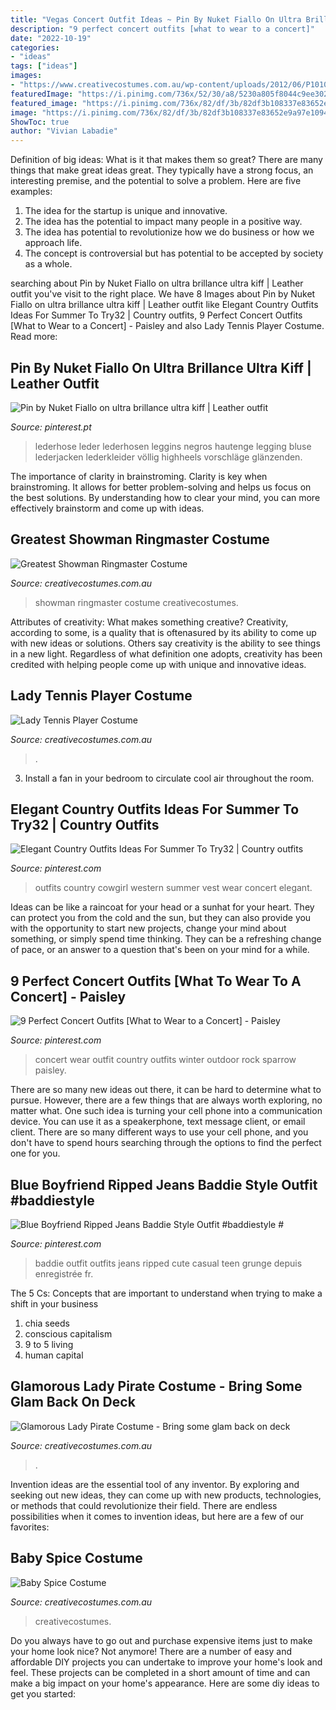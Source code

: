 ```yaml
---
title: "Vegas Concert Outfit Ideas ~ Pin By Nuket Fiallo On Ultra Brillance Ultra Kiff"
description: "9 perfect concert outfits [what to wear to a concert]"
date: "2022-10-19"
categories:
- "ideas"
tags: ["ideas"]
images:
- "https://www.creativecostumes.com.au/wp-content/uploads/2012/06/P1010599-768x1024.jpg"
featuredImage: "https://i.pinimg.com/736x/52/30/a8/5230a805f8044c9ee302450a04c7aadd.jpg"
featured_image: "https://i.pinimg.com/736x/82/df/3b/82df3b108337e83652e9a97e1094071f.jpg"
image: "https://i.pinimg.com/736x/82/df/3b/82df3b108337e83652e9a97e1094071f.jpg"
ShowToc: true
author: "Vivian Labadie"
---
```



Definition of big ideas: What is it that makes them so great?
There are many things that make great ideas great. They typically have a strong focus, an interesting premise, and the potential to solve a problem. Here are five examples:
1. The idea for the startup is unique and innovative.
2. The idea has the potential to impact many people in a positive way.
3. The idea has potential to revolutionize how we do business or how we approach life. 
4. The concept is controversial but has potential to be accepted by society as a whole. 

	

		
searching about Pin by Nuket Fiallo on ultra brillance ultra kiff | Leather outfit you've visit to the right place. We have 8 Images about Pin by Nuket Fiallo on ultra brillance ultra kiff | Leather outfit like Elegant Country Outfits Ideas For Summer To Try32 | Country outfits, 9 Perfect Concert Outfits [What to Wear to a Concert] - Paisley and also Lady Tennis Player Costume. Read more:
		
    
## Pin By Nuket Fiallo On Ultra Brillance Ultra Kiff | Leather Outfit

<img loading=lazy src="https://i.pinimg.com/736x/52/30/a8/5230a805f8044c9ee302450a04c7aadd.jpg" onerror="this.onerror=null;this.src='https://tse3.mm.bing.net/th?id=OIP.Nu-ktxU56ujB_zgxfLfuTQHaOc&amp;pid=15.1';" alt="Pin by Nuket Fiallo on ultra brillance ultra kiff | Leather outfit">

_Source: pinterest.pt_

>lederhose leder lederhosen leggins negros hautenge legging bluse lederjacken lederkleider völlig highheels vorschläge glänzenden. 

	

The importance of clarity in brainstroming.
Clarity is key when brainstroming. It allows for better problem-solving and helps us focus on the best solutions. By understanding how to clear your mind, you can more effectively brainstorm and come up with ideas.

    
## Greatest Showman Ringmaster Costume

<img loading=lazy src="https://www.creativecostumes.com.au/wp-content/uploads/2018/07/CC_April_18_143-768x1024.jpg" onerror="this.onerror=null;this.src='https://tse4.mm.bing.net/th?id=OIP.H4ZFNKpHeIE-qf8FTudOCAHaJ4&amp;pid=15.1';" alt="Greatest Showman Ringmaster Costume">

_Source: creativecostumes.com.au_

>showman ringmaster costume creativecostumes. 

	

Attributes of creativity: What makes something creative?
Creativity, according to some, is a quality that is oftenasured by its ability to come up with new ideas or solutions. Others say creativity is the ability to see things in a new light. Regardless of what definition one adopts, creativity has been credited with helping people come up with unique and innovative ideas.

    
## Lady Tennis Player Costume

<img loading=lazy src="https://www.creativecostumes.com.au/wp-content/uploads/2012/06/P1010599-768x1024.jpg" onerror="this.onerror=null;this.src='https://tse1.mm.bing.net/th?id=OIP.e698aOA94OASaQ6dzkc8SwHaJ4&amp;pid=15.1';" alt="Lady Tennis Player Costume">

_Source: creativecostumes.com.au_

>. 

	

3. Install a fan in your bedroom to circulate cool air throughout the room.

    
## Elegant Country Outfits Ideas For Summer To Try32 | Country Outfits

<img loading=lazy src="https://i.pinimg.com/736x/82/df/3b/82df3b108337e83652e9a97e1094071f.jpg" onerror="this.onerror=null;this.src='https://tse1.mm.bing.net/th?id=OIP.DJDmWqbjANR9qW25EGltdAHaNJ&amp;pid=15.1';" alt="Elegant Country Outfits Ideas For Summer To Try32 | Country outfits">

_Source: pinterest.com_

>outfits country cowgirl western summer vest wear concert elegant. 

	

Ideas can be like a raincoat for your head or a sunhat for your heart. They can protect you from the cold and the sun, but they can also provide you with the opportunity to start new projects, change your mind about something, or simply spend time thinking. They can be a refreshing change of pace, or an answer to a question that's been on your mind for a while.

    
## 9 Perfect Concert Outfits [What To Wear To A Concert] - Paisley

<img loading=lazy src="https://i.pinimg.com/originals/72/1a/af/721aaf3173b62fe5cbe565734f65392d.jpg" onerror="this.onerror=null;this.src='https://tse3.mm.bing.net/th?id=OIP.3VBLqhDfajTr7uOxX6wKKwHaLH&amp;pid=15.1';" alt="9 Perfect Concert Outfits [What to Wear to a Concert] - Paisley">

_Source: pinterest.com_

>concert wear outfit country outfits winter outdoor rock sparrow paisley. 

	

There are so many new ideas out there, it can be hard to determine what to pursue. However, there are a few things that are always worth exploring, no matter what. One such idea is turning your cell phone into a communication device. You can use it as a speakerphone, text message client, or email client. There are so many different ways to use your cell phone, and you don't have to spend hours searching through the options to find the perfect one for you.

    
## Blue Boyfriend Ripped Jeans Baddie Style Outfit #baddiestyle #

<img loading=lazy src="https://i.pinimg.com/736x/06/ca/2b/06ca2b870c03716eedf8d67997f46608.jpg" onerror="this.onerror=null;this.src='https://tse3.mm.bing.net/th?id=OIP.fk0IiG_bXMpwij9o0CmsdAHaKq&amp;pid=15.1';" alt="Blue Boyfriend Ripped Jeans Baddie Style Outfit #baddiestyle #">

_Source: pinterest.com_

>baddie outfit outfits jeans ripped cute casual teen grunge depuis enregistrée fr. 

	

The 5 Cs: Concepts that are important to understand when trying to make a shift in your business
1. chia seeds
2. conscious capitalism
3. 9 to 5 living
4. human capital

    
## Glamorous Lady Pirate Costume - Bring Some Glam Back On Deck

<img loading=lazy src="https://www.creativecostumes.com.au/wp-content/uploads/2020/09/Glamorous-Lady-Pirate-Costume.jpg" onerror="this.onerror=null;this.src='https://tse2.mm.bing.net/th?id=OIP.OrR_F9_wXQ98OKnSffXrlQHaJ4&amp;pid=15.1';" alt="Glamorous Lady Pirate Costume - Bring some glam back on deck">

_Source: creativecostumes.com.au_

>. 

	

Invention ideas are the essential tool of any inventor. By exploring and seeking out new ideas, they can come up with new products, technologies, or methods that could revolutionize their field. There are endless possibilities when it comes to invention ideas, but here are a few of our favorites:

    
## Baby Spice Costume

<img loading=lazy src="https://www.creativecostumes.com.au/wp-content/uploads/2014/07/RWP_070_web.jpg" onerror="this.onerror=null;this.src='https://tse4.mm.bing.net/th?id=OIP.ojFpYwGjDKMtpHe8BX9m-gHaJ4&amp;pid=15.1';" alt="Baby Spice Costume">

_Source: creativecostumes.com.au_

>creativecostumes. 

	

Do you always have to go out and purchase expensive items just to make your home look nice? Not anymore! There are a number of easy and affordable DIY projects you can undertake to improve your home's look and feel. These projects can be completed in a short amount of time and can make a big impact on your home's appearance. Here are some diy ideas to get you started: 

